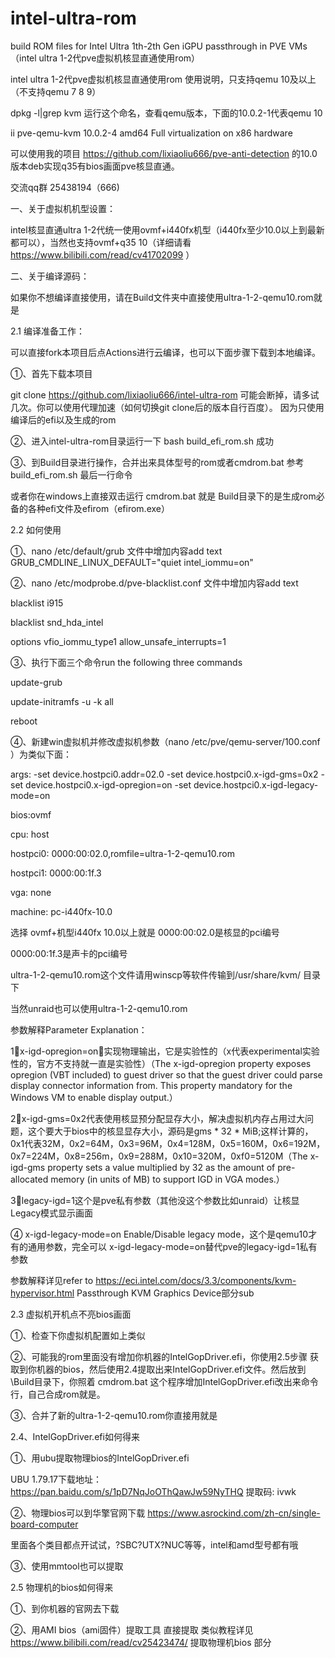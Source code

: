 # intel-ultra-rom
build ROM files for Intel Ultra 1th-2th Gen iGPU passthrough in PVE VMs（intel ultra 1-2代pve虚拟机核显直通使用rom）

intel ultra 1-2代pve虚拟机核显直通使用rom 使用说明，只支持qemu 10及以上（不支持qemu 7 8 9）

dpkg -l|grep kvm 运行这个命名，查看qemu版本，下面的10.0.2-1代表qemu 10 

ii pve-qemu-kvm             10.0.2-4              amd64    Full virtualization on x86 hardware

可以使用我的项目 https://github.com/lixiaoliu666/pve-anti-detection 的10.0版本deb实现q35有bios画面pve核显直通。

交流qq群 25438194（666)

一、关于虚拟机机型设置：

intel核显直通ultra 1-2代统一使用ovmf+i440fx机型（i440fx至少10.0以上到最新都可以），当然也支持ovmf+q35 10（详细请看 https://www.bilibili.com/read/cv41702099 ）

二、关于编译源码：

如果你不想编译直接使用，请在Build文件夹中直接使用ultra-1-2-qemu10.rom就是

2.1 编译准备工作：

可以直接fork本项目后点Actions进行云编译，也可以下面步骤下载到本地编译。

①、首先下载本项目

git clone https://github.com/lixiaoliu666/intel-ultra-rom 可能会断掉，请多试几次。你可以使用代理加速（如何切换git clone后的版本自行百度）。 因为只使用编译后的efi以及生成的rom

②、进入intel-ultra-rom目录运行一下 bash build_efi_rom.sh 成功

③、到Build目录进行操作，合并出来具体型号的rom或者cmdrom.bat 参考build_efi_rom.sh 最后一行命令

或者你在windows上直接双击运行 cmdrom.bat 就是
Build目录下的是生成rom必备的各种efi文件及efirom（efirom.exe）

2.2 如何使用

①、nano /etc/default/grub 文件中增加内容add text GRUB_CMDLINE_LINUX_DEFAULT="quiet intel_iommu=on"

②、nano /etc/modprobe.d/pve-blacklist.conf 文件中增加内容add text

blacklist i915

blacklist snd_hda_intel

options vfio_iommu_type1 allow_unsafe_interrupts=1

③、执行下面三个命令run the following three commands

update-grub

update-initramfs -u -k all

reboot

④、新建win虚拟机并修改虚拟机参数（nano /etc/pve/qemu-server/100.conf ）为类似下面：

args: -set device.hostpci0.addr=02.0 -set device.hostpci0.x-igd-gms=0x2 -set device.hostpci0.x-igd-opregion=on -set device.hostpci0.x-igd-legacy-mode=on

bios:ovmf

cpu: host

hostpci0: 0000:00:02.0,romfile=ultra-1-2-qemu10.rom

hostpci1: 0000:00:1f.3

vga: none

machine: pc-i440fx-10.0

选择 ovmf+机型i440fx 10.0以上就是 0000:00:02.0是核显的pci编号

0000:00:1f.3是声卡的pci编号

ultra-1-2-qemu10.rom这个文件请用winscp等软件传输到/usr/share/kvm/ 目录下

当然unraid也可以使用ultra-1-2-qemu10.rom

参数解释Parameter Explanation：

1⃣️x-igd-opregion=on：实现物理输出，它是实验性的（x代表experimental实验性的，官方不支持就一直是实验性）（The x-igd-opregion property exposes opregion (VBT included) to guest driver so that the guest driver could parse display connector information from. This property mandatory for the Windows VM to enable display output.）

2⃣️x-igd-gms=0x2代表使用核显预分配显存大小，解决虚拟机内存占用过大问题，这个要大于bios中的核显显存大小，源码是gms * 32 * MiB;这样计算的，0x1代表32M，0x2=64M，0x3=96M，0x4=128M，0x5=160M，0x6=192M，0x7=224M，0x8=256m，0x9=288M，0x10=320M，0xf0=5120M（The x-igd-gms property sets a value multiplied by 32 as the amount of pre-allocated memory (in units of MB) to support IGD in VGA modes.）

3⃣️legacy-igd=1这个是pve私有参数（其他没这个参数比如unraid）让核显Legacy模式显示画面

④ x-igd-legacy-mode=on Enable/Disable legacy mode，这个是qemu10才有的通用参数，完全可以 x-igd-legacy-mode=on替代pve的legacy-igd=1私有参数

参数解释详见refer to https://eci.intel.com/docs/3.3/components/kvm-hypervisor.html Passthrough KVM Graphics Device部分sub

2.3 虚拟机开机点不亮bios画面

①、检查下你虚拟机配置如上类似

②、可能我的rom里面没有增加你机器的IntelGopDriver.efi，你使用2.5步骤 获取到你机器的bios，然后使用2.4提取出来IntelGopDriver.efi文件。然后放到\Build目录下，你照着 cmdrom.bat 这个程序增加IntelGopDriver.efi改出来命令行，自己合成rom就是。

③、合并了新的ultra-1-2-qemu10.rom你直接用就是

2.4、IntelGopDriver.efi如何得来

①、用ubu提取物理bios的IntelGopDriver.efi

UBU 1.79.17下载地址：https://pan.baidu.com/s/1pD7NqJoOThQawJw59NyTHQ 提取码: ivwk

②、物理bios可以到华擎官网下载 https://www.asrockind.com/zh-cn/single-board-computer

里面各个类目都点开试试，?SBC?UTX?NUC等等，intel和amd型号都有哦

③、使用mmtool也可以提取

2.5 物理机的bios如何得来

①、到你机器的官网去下载

②、用AMI bios（ami固件）提取工具 直接提取 类似教程详见 https://www.bilibili.com/read/cv25423474/ 提取物理机bios 部分

